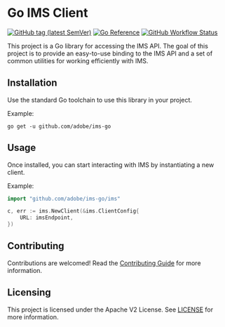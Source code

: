 # Go IMS Client

[![GitHub tag (latest SemVer)](https://img.shields.io/github/v/tag/adobe/ims-go)](#)
[![Go Reference](https://pkg.go.dev/badge/github.com/adobe/ims-go/ims.svg)](https://pkg.go.dev/github.com/adobe/ims-go/ims)
[![GitHub Workflow Status](https://img.shields.io/github/workflow/status/adobe/ims-go/CI)](https://github.com/adobe/ims-go/actions/workflows/ci.yml)


This project is a Go library for accessing the IMS API. The goal of this project
is to provide an easy-to-use binding to the IMS API and a set of common
utilities for working efficiently with IMS.

## Installation

Use the standard Go toolchain to use this library in your project.

Example:
```
go get -u github.com/adobe/ims-go
```

## Usage

Once installed, you can start interacting with IMS by instantiating a new client.

Example:

```go
import "github.com/adobe/ims-go/ims"

c, err := ims.NewClient(&ims.ClientConfig{
    URL: imsEndpoint,
})
```

## Contributing

Contributions are welcomed! Read the [Contributing Guide](./.github/CONTRIBUTING.md) for more information.

## Licensing

This project is licensed under the Apache V2 License. See [LICENSE](LICENSE) for more information.
